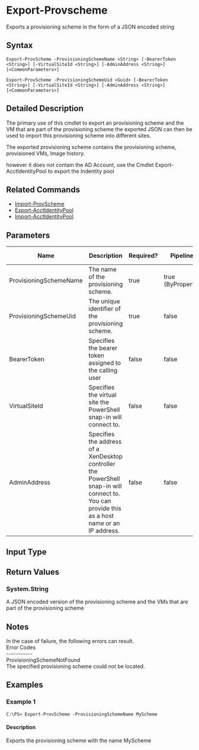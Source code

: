 ﻿
# Export-Provscheme
Exports a provisioning scheme in the form of a JSON encoded string
## Syntax
```
Export-ProvScheme -ProvisioningSchemeName <String> [-BearerToken <String>] [-VirtualSiteId <String>] [-AdminAddress <String>] [<CommonParameters>]

Export-ProvScheme -ProvisioningSchemeUid <Guid> [-BearerToken <String>] [-VirtualSiteId <String>] [-AdminAddress <String>] [<CommonParameters>]
```
## Detailed Description
The primary use of this cmdlet to export an provisioning scheme and the VM that are part of the provisioning scheme the exported JSON can then be used to import this provisioning scheme into different sites.


The exported provisioning scheme contains the provisioning scheme, provisioned VMs, Image history.


however it does not contain the AD Account, use the Cmdlet Export-AcctIdentityPool to export the Indentity pool


## Related Commands

* [Import-ProvScheme](./Import-ProvScheme/)
* [Export-AcctIdentityPool](./Export-AcctIdentityPool/)
* [Import-AcctIdentityPool](./Import-AcctIdentityPool/)
## Parameters
| Name   | Description | Required? | Pipeline Input | Default Value |
| --- | --- | --- | --- | --- |
| ProvisioningSchemeName | The name of the provisioning scheme. | true | true (ByPropertyName) |  |
| ProvisioningSchemeUid | The unique identifier of the provisioning scheme. | true | false |  |
| BearerToken | Specifies the bearer token assigned to the calling user | false | false |  |
| VirtualSiteId | Specifies the virtual site the PowerShell snap-in will connect to. | false | false |  |
| AdminAddress | Specifies the address of a XenDesktop controller the PowerShell snap-in will connect to. You can provide this as a host name or an IP address. | false | false | Localhost. Once a value is provided by any cmdlet, this value becomes the default. |

## Input Type

### 

## Return Values

### System.String
A JSON encoded version of the provisioning scheme and the VMs that are part of the provisioning scheme
## Notes
In the case of failure, the following errors can result.<br>    Error Codes<br>    -----------<br>    ProvisioningSchemeNotFound<br>    The specified provisioning scheme could not be located.
## Examples

### Example 1
```
C:\PS> Export-ProvScheme -ProvisioningSchemeName MyScheme
```
#### Description
Exports the provisioning scheme with the name MyScheme

